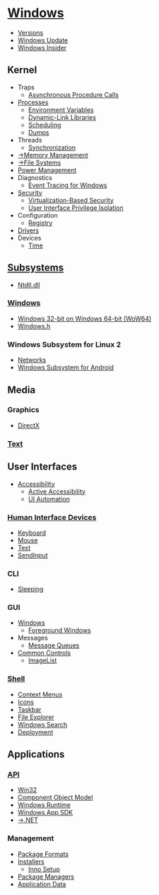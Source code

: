 # [Windows](Windows.md)
- [Versions](Windows/Versions.md)
- [Windows Update](Windows/Update.md)
- [Windows Insider](Windows/Insider.md)

## Kernel
- Traps
  - [Asynchronous Procedure Calls](Kernel/Traps/Asynchronous%20Procedure%20Calls.md)
- [Processes](Kernel/Processes/README.md)
  - [Environment Variables](<Kernel/Processes/Environment Variables.md>)
  - [Dynamic-Link Libraries](Kernel/Processes/DLLs/README.md)
  - [Scheduling](Kernel/Processes/Scheduling/README.md)
  - [Dumps](Kernel/Processes/Dumps.md)
- Threads
  - [Synchronization](Kernel/Threads/Sync/README.md)
- [→Memory Management](https://github.com/Chaoses-Ib/InformationSystems#memory-management)
- [→File Systems](https://github.com/Chaoses-Ib/InformationSystems#file-systems)
- [Power Management](Kernel/Power/README.md)
- Diagnostics
  - [Event Tracing for Windows](Kernel/Diagnostics/ETW/README.md)
- [Security](Kernel/Security/README.md)
  - [Virtualization-Based Security](Kernel/Security/Virtualization.md)
  - [User Interface Privilege Isolation](Kernel/Security/UIPI.md)
- Configuration
  - [Registry](Kernel/Configuration/Registry/README.md)
- [Drivers](Kernel/Drivers/README.md)
- Devices
  - [Time](Kernel/Devices/Time/README.md)

## [Subsystems](Subsystems/README.md)
- [Ntdll.dll](Subsystems/Ntdll.dll.md)

### [Windows](Subsystems/Windows/README.md)
- [Windows 32-bit on Windows 64-bit (WoW64)](Subsystems/Windows/WoW64.md)
- [Windows.h](Subsystems/Windows/Windows.h.md)

### Windows Subsystem for Linux 2
- [Networks](Subsystems/WSL%202/Networks.md)
- [Windows Subsystem for Android](Subsystems/WSL%202/WSA.md)

## Media
### Graphics
- [DirectX](Media/Graphics/DirectX/README.md)

### [Text](Media/Text/README.md)

## User Interfaces
- [Accessibility](UI/Accessibility/README.md)
  - [Active Accessibility](UI/Accessibility/Active.md)
  - [UI Automation](UI/Accessibility/Automation/README.md)

### [Human Interface Devices](UI/HID/README.md)
- [Keyboard](UI/HID/Keyboard/README.md)
- [Mouse](UI/HID/Mouse/README.md)
- [Text](UI/HID/Text/README.md)
- [SendInput](UI/HID/SendInput.md)

### CLI
- [Sleeping](UI/CLI/Sleeping.md)

### GUI
- [Windows](UI/GUI/Windows/README.md)
  - [Foreground Windows](UI/GUI/Windows/Foreground.md)
- Messages
  - [Message Queues](UI/GUI/Messages/Queues.md)
- [Common Controls](UI/GUI/Controls/README.md)
  - [ImageList](UI/GUI/Controls/ImageList.md)

### [Shell](UI/Shell/README.md)
- [Context Menus](UI/Shell/Menus/README.md)
- [Icons](UI/Shell/Icons/README.md)
- [Taskbar](UI/Shell/Taskbar/README.md)
- [File Explorer](UI/Shell/Explorer/README.md)
- [Windows Search](UI/Shell/Search.md)
- [Deployment](UI/Shell/Deployment.md)

## Applications
### [API](Applications/API/README.md)
- [Win32](Applications/API/Win32/README.md)
- [Component Object Model](Applications/API/COM/README.md)
- [Windows Runtime](Applications/API/WinRT/README.md)
- [Windows App SDK](Applications/API/AppSDK/README.md)
- [→.NET](https://github.com/Chaoses-Ib/.NET)

### Management
- [Package Formats](Applications/Management/Package%20Formats.md)
- [Installers](Applications/Management/Installers/README.md)
  - [Inno Setup](<Applications/Management/Installers/Inno Setup/README.md>)
- [Package Managers](Applications/Management/Package%20Managers.md)
- [Application Data](Applications/Management/Data.md)